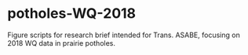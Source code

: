 # potholes-WQ-2018
 Figure scripts for research brief intended for Trans. ASABE, focusing on 2018 WQ data in prairie potholes.
